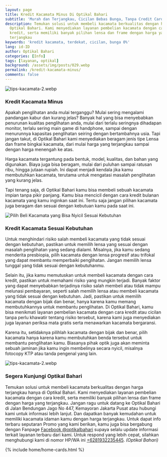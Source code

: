 ```yaml
---
layout: page
title: Kredit Kacamata Minus Di Optikal Bahari
subtitle: 'Murah dan Terjangkau, Cicilan Bebas Bunga, Tanpa Credit Card & Bergaransi'
description: Temukan solusi untuk membeli kacamata berkualitas dengan harga terjangkau di
  Optikal Bahari. Kami menyediakan layanan pembelian kacamata dengan cara
  kredit, serta memiliki banyak pilihan lensa dan frame dengan harga yang
  terjangkau
keywords: 'kredit kacamata, terdekat, cicilan, bunga 0%'
lang: id-ID
author: Optikal Bahari
categories: [Info]
tags: [layanan, optikal]
background: /assets/img/posts/029.webp
permalink: /kredit-kacamata-minus/
comments: false
---
```


<div class="card-deck mb-3">
  <div class="card shadow p-3 mb-5 bg-white rounded">
    <img
      src="{{'/assets/img/posts/periksa-mata/periksa-mata-gratis-optikal-bahari-5.webp' | relative_url }}"
      class="card-img-top"
      title="kredit kacamata minus di Optikal Bahari"
      alt="tips-kacamata-2.webp" />
    <div class="card-body">
      <h3 class="card-title">Kredit Kacamata Minus</h3>
      <p class="card-text text-left">
        Apakah penglihatan anda mulai terganggu? Mulai sering mengalami pandangan kabur dan kurang jelas? Banyak hal yang bisa menyebabkan penurunan kualitas penglihatan anda, mulai dari terlalu seringnya dihadapan monitor, terlalu sering main game di handphone, sampai dengan menurunnya kapasitas penglihatan seiring dengan bertambahnya usia. Tapi jangan takut, di Optikal Bahari kami menyediakan beragam jenis tipe Lensa dan frame bingkai kacamata, dari mulai harga yang terjangkau sampai dengan harga menengah ke atas.
      </p>
      <p class="card-text text-left">
        Harga kacamata tergantung pada bentuk, model, kualitas, dan bahan yang digunakan. Biaya juga bisa beragam, mulai dari puluhan sampai ratusan ribu, hingga jutaan rupiah. Ini dapat menjadi kendala jika kamu membutuhkan kacamata, terutama untuk mengatasi masalah penglihatan yang kurang jelas.
      </p>
      <p class="card-text text-left">
        Tapi tenang saja, di Optikal Bahari kamu bisa membeli sebuah kacamata impian tanpa pikir panjang. Kamu bisa mencicil dengan cara kredit bulanan kacamata yang kamu inginkan saat ini. Tentu saja jangan pilihan kacamata juga beragam dan sesuai dengan kebutuan kamu pada saat ini.
      </p>
    </div>
  </div>
</div>

<div class="card shadow p-3 bg-white mb-5">
  <img
    src="{{ '/assets/img/posts/periksa-mata/periksa-mata-gratis-optikal-bahari-8.webp' | relative_url }}"
    class="card-img-top"
    title="kredit kacamata minus di Optikal Bahari"
    alt="Pilih Beli Kacamata yang Bisa Nyicil Sesuai Kebutuhan">
  <div class="card-body">
    <h3 class="card-title">Kredit Kacamata Sesuai Kebutuhan</h3>
    <p class="card-text text-left">
      Untuk menghindari risiko salah membeli kacamata yang tidak sesuai dengan kebutuhan, pastikan untuk memilih lensa yang sesuai dengan masalah penglihatan yang sedang dialami. Misalnya, jika kamu sedang menderita presbiopia, pilih kacamata dengan lensa progresif atau trifokal yang dapat membantu memperbaiki penglihatan. Jangan memilih lensa tunggal yang tidak sesuai dengan kebutuhanmu.
    </p>
    <p class="card-text text-left">
      Selain itu, jika kamu memutuskan untuk membeli kacamata dengan cara kredit, pastikan untuk memahami risiko yang mungkin terjadi. Banyak faktor yang dapat menyebabkan terjadinya risiko salah membeli atau tidak mampu melunasi pembayaran, seperti salah memilih lensa atau membeli kacamata yang tidak sesuai dengan kebutuhan. Jadi, pastikan untuk memilih kacamata dengan bijak dan benar, hanya karena kamu memang membutuhkannya untuk membantu penglihatan. Di Optikal Bahari, kamu bisa menikmati layanan pembelian kacamata dengan cara kredit atau cicilan tanpa perlu khawatir tentang risiko tersebut, karena kami juga menyediakan juga layanan periksa mata gratis serta menawarkan kacamata bergaransi.
    </p>
    <p class="card-text text-left">
      Karena itu, setidaknya pilihlah kacamata dengan bijak dan benar, pilih kacamata hanya karena kamu membutuhkan benda tersebut untuk membantu penglihatan kamu. Biasanya pihak optik juga akan meminta sebuah jaminan jika kamu ingin membelinya secara nyicil, misalnya fotocopy KTP atau tanda pengenal yang lain.
    </p>
  </div>
</div>

<div class="card-deck mb-3">
  <div class="card shadow p-3 mb-5 bg-white rounded">
    <img
      src="{{ '/assets/img/posts/periksa-mata/periksa-mata-gratis-optikal-bahari-9.webp' | relative_url }}"
      class="card-img-top"
      alt="tips-kacamata-2.webp"
      title="kredit kacamata minus di Optikal Bahari" />
    <div class="card-body">
      <h3 class="card-title">Segera Kunjungi Optikal Bahari</h3>
      <p class="card-text text-left">
        Temukan solusi untuk membeli kacamata berkualitas dengan harga terjangkau hanya di Optikal Bahari. Kami menyediakan layanan pembelian kacamata dengan cara kredit, serta memiliki banyak pilihan lensa dan frame dengan harga yang terjangkau. Jangan ragu untuk datang ke Optikal Bahari di Jalan Bendungan Jago No 447, Kemayoran Jakarta Pusat atau hubungi kami untuk informasi lebih lanjut. Dan dapatkan banyak kemudahan untuk memiliki kacamata idaman kamu dengan harga terjangkau. Untuk dapat info terbaru seputaran Promo yang kami berikan, kamu juga bisa bergabung dengan Fanpage
        <a
          href="https://www.facebook.com/optikalbahari"
          id="FBClick"
          title="Facebook Page Optikal Bahari"
          class="FacebookPage">Facebook @optikalbahari</a>
        supaya selalu update informasi terkait layanan terbaru dari kami. Untuk respond yang lebih cepat, silahkan
				menghubungi kami di nomor HP/WA ini
        <a
          href="https://api.whatsapp.com/send?phone=6281932235445&text=Hallo%2C+saya+butuh+informasi+lebih+lanjut+mengenai+Optikal+Bahari"
          id="WhatsAppClick"
          class="WhatsAppCall"
          title="Call WhatsApp">+6281932235445</a>.
        <em>(Optikal Bahari)</em>
      </p>
    </div>
  </div>
</div>

{% include home/home-cards.html %}

<!--
  <section id="posts-category">	<div class="card-deck">		{% for post in site.categories.Lensa limit : 3 %}
  <div class="card shadow p-3 mb-5 bg-white rounded">
  <a href="{{ post.url | prepend: site.baseurl | replace: '//', '/' }}">				{% if page.background %}
				<img
					src="{{ post.background | prepend: site.baseurl | replace: '//', '/' }}"
					class="card-img-top"
					alt="{{ post.title }}"
			/></a>
			{% endif %}
			<div class="card-body">
				<h5 class="card-title">
					{{ post.title }}
				</h5>
				<p class="card-text text-left">{{ post.description | strip_html | truncatewords: 20 }}.</p>
				<p class="card-text text-left">
					<a class="btn btn-primary rounded-pill" href="{{ post.url | prepend: site.baseurl | replace: '//', '/' }}"
						>Selengkapnya</a
					>
				</p>
			</div>
			<div class="card-footer">
				<small class="text-muted">
					Posted by {% if post.author %} {{ post.author }} {% else %} {{ site.author }} {% endif %} on
					{{ post.date | date: '%B %d, %Y' }} &middot; {% include postcards/read_time.html content=post.content %}
				</small>
			</div>
		</div>
		{% endfor %}
	</div>
</section>
-->
